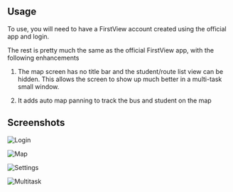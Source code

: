 ## Usage

To use, you will need to have a FirstView account created using the official app and login.

The rest is pretty much the same as the official FirstView app, with the following enhancements 

1. The map screen has no title bar and the student/route list view can be hidden. This allows the screen to show up much better in a multi-task small window.

2. It adds auto map panning to track the bus and student on the map

## Screenshots

![Login](/../master/screenshots/1.png?raw=true "Login")

![Map](/../master/screenshots/2.jpg?raw=true "Map")

![Settings](/../master/screenshot/3.jpg?raw=true "Settings")

![Multitask](/../master/screenshot/4.jpg?raw=true "Multitask")
